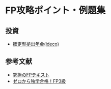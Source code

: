 # FP攻略ポイント・例題集

## 投資

- [確定型拠出年金(ideco)](./investment/ideco.md)


## 参考文献

- [究極のFPテキスト](https://fp-text.com/)
- [ゼロから独学合格！FP3級](https://fp3.howto.work/)